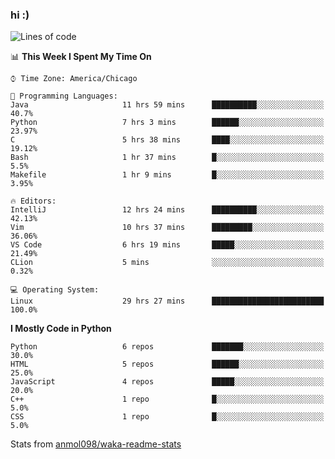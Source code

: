 ### hi :)

<!--START_SECTION:waka-->
![Lines of code](https://img.shields.io/badge/From%20Hello%20World%20I%27ve%20Written-776839%20lines%20of%20code-blue)

📊 **This Week I Spent My Time On** 

```text
⌚︎ Time Zone: America/Chicago

💬 Programming Languages: 
Java                     11 hrs 59 mins      ██████████░░░░░░░░░░░░░░░   40.7% 
Python                   7 hrs 3 mins        ██████░░░░░░░░░░░░░░░░░░░   23.97% 
C                        5 hrs 38 mins       ████░░░░░░░░░░░░░░░░░░░░░   19.12% 
Bash                     1 hr 37 mins        █░░░░░░░░░░░░░░░░░░░░░░░░   5.5% 
Makefile                 1 hr 9 mins         █░░░░░░░░░░░░░░░░░░░░░░░░   3.95%

🔥 Editors: 
IntelliJ                 12 hrs 24 mins      ██████████░░░░░░░░░░░░░░░   42.13% 
Vim                      10 hrs 37 mins      █████████░░░░░░░░░░░░░░░░   36.06% 
VS Code                  6 hrs 19 mins       █████░░░░░░░░░░░░░░░░░░░░   21.49% 
CLion                    5 mins              ░░░░░░░░░░░░░░░░░░░░░░░░░   0.32%

💻 Operating System: 
Linux                    29 hrs 27 mins      █████████████████████████   100.0%

```

**I Mostly Code in Python** 

```text
Python                   6 repos             ███████░░░░░░░░░░░░░░░░░░   30.0% 
HTML                     5 repos             ██████░░░░░░░░░░░░░░░░░░░   25.0% 
JavaScript               4 repos             █████░░░░░░░░░░░░░░░░░░░░   20.0% 
C++                      1 repo              █░░░░░░░░░░░░░░░░░░░░░░░░   5.0% 
CSS                      1 repo              █░░░░░░░░░░░░░░░░░░░░░░░░   5.0%

```



<!--END_SECTION:waka-->

Stats from [anmol098/waka-readme-stats](https://github.com/anmol098/waka-readme-stats)